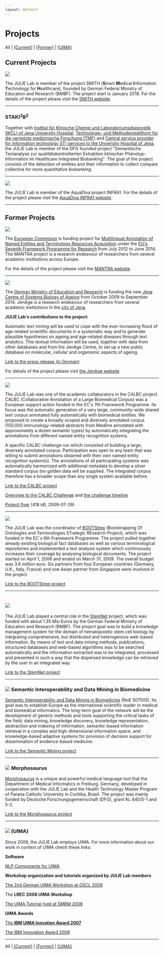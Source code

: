 ```yaml
---
layout: default
---
```


# Projects

All | 
[[Current]](https://julielab.github.io/web/projects/current.html) | 
[[Former]](https://julielab.github.io/web/projects/former.html) | 
[[UIMA]](https://julielab.github.io/web/projects/UIMA.html)

## Current Projects

![](http://julielab.de/coling_multimedia/de/img/Projects/projects_SMITH-width-250-height-158.png)

The JULIE Lab is member of the project SMITH (**S**mart **M**edical **I**nformation **T**echnology for **H**ealthcare), founded by German Federal Ministry of Education and Research (BMBF). The project start is January 2018. For the details of the project please visit the [SMITH website](http://www.smith.care/).

------------------------------------------------------------------------

### STAKI<sup>2</sup>B<sup>2</sup>

Together with [Institut für Klinische Chemie und Laboratoriumsdiagnostik (IKCL) of Jena University Hospital](http://www.ikcl.uniklinikum-jena.de/IKCL.html), [Technologie- und Methodenplattform für die vernetzte medizinische Forschung (TMF)](http://www.tmf-ev.de/) and [Central service provider for information technology (IT) services to the University Hospital of Jena](http://www.gbit.uniklinikum-jena.de/GB+IT.html), the JULIE Lab is member of the DFG founded project "Semantische Textanalyse zur qualitätskontrollierten Extraktion klinischer Phänotyp-Information im Healthcare Integrated Biobanking". The goal of the project consists of the detection of entities and their information to collect compare collective for more quantitative biobanking.

------------------------------------------------------------------------

![](http://julielab.de/coling_multimedia/de/img/Projects/projects_AquaDiva-width-360-height-70.png)

The JULIE Lab is member of the AquaDiva project INFRA1. For the details of the project please visit the [AquaDiva INFRA1 website](http://www.aquadiva.uni-jena.de/).

------------------------------------------------------------------------

## Former Projects 

![](http://julielab.de/coling_multimedia/de/img/Projects/projects_MANTRA_Logo-width-354-height-57.png)

The [European Commision](http://ec.europa.eu/) is funding project for [Multilingual Annotation of Named Entities and Terminology Resources Acquisition](https://sites.google.com/site/mantraeu/) under the [EU\'s Seventh Framework Programme for Research](http://ec.europa.eu/research/fp7/index_en.cfm) from July 2012 to June 2014. The MANTRA project is a research endeavour of researchers from several academic institutions across Europe.

For the details of the project please visit the [MANTRA website](https://sites.google.com/site/mantraeu/).

------------------------------------------------------------------------

![](http://julielab.de/coling_multimedia/de/img/Projects/projects_JenAge_Logo-width-110-height-82.png)

The [German Ministry of Education and Research](http://www.bmbf.de/) is funding the new [Jena Centre of Systems Biology of Ageing](http://www.jenage.de) from October 2009 to September 2014. JenAge is a research endeavour of researchers from several academic institutions in the [city of Jena](http://www.jena.de/sixcms/detail.php?id=97320&_lang=en).

**JULIE Lab\'s contributions to the project:**

Automatic text mining will be used to cope with the ever-increasing flood of age-related scientific documents in a systematic way and to generate plausible hypotheses on ageing and age-related diseases through text analytics. This textual information will be used, together with data from other databases and from the JenAge Centre, to set up a new public database on molecular, cellular and organismic aspects of ageing.

[Link to the press release (in German)](http://www.imb-jena.de/upload/press/Presemitteilung__pdf_-a33vt0b6lm4pa3iarvjhqg5ma21254492273.pdf)

For details of the project please visit [the JenAge
website](http://www.jenage.de/)

------------------------------------------------------------------------

![](http://julielab.de/coling_multimedia/de/img/Projects/projects_CALBC-width-225-height-60.jpg)

The JULIE Lab was one of the academic collaborators in the CALBC project. CALBC (Collaborative Annotation of a Large Biomedical Corpus) was a European support action funded in the EC\'s 7th Framework Programme. Its focus was the automatic generation of a very large, community-wide shared text corpus annotated fully automatically with biomedical entities. We proposed to create a broadly scoped and diversely annotated corpus (150,000 immunology-related abstracts from Medilne annotated with approximately a dozen semantic types) by automatically integrating the annotations from different named entity recognition systems.

A specific CALBC challenge run which consisted of building a large, diversely annotated corpus. Participation was open to any team that was willing to submit annotations obtained with their own named entity recognition system(s). The annotations of all participating systems was automatically harmonized with additional metadata to develop a silver standard corpus (no golden data will be supplied. The integrated corpus therefore has a broader scope than any single system available before.

[Link to the CALBC project](http://www.calbc.eu)

[Overview to the CALBC Challenge](http://www.ebi.ac.uk/Rebholz-srv/CALBC/challenge.html) and [the challenge timeline](http://www.ebi.ac.uk/Rebholz-srv/CALBC/challenge_rollout.html)

[Project flyer](http://julielab.de/coling_multimedia/de/downloads/CALBC_Flyer_20090729.pdf) (418 kB, 2009-07-29)

------------------------------------------------------------------------

![](http://julielab.de/coling_multimedia/de/img/Projects/projects_BOOTStrep-width-160-height-55.png)
  
The JULIE Lab was the coordinator of [BOOTStrep](http://www.bootstrep.eu) (Bootstrapping Of Ontologies and Terminologies STrategic REsearch Project), which was funded in the EC´s 6th Framework Programme. The project pulled together already existing biological fact databases as well as various terminological repositories and implemented a text analysis system which continuously increases their coverage by analysing biological documents. The project started on April 1, 2006 and ended on March 31, 2009. The overall budget was 3.6 million euro. Six partners from four European countries (Germany, U.K., Italy, France) and one Asian partner from Singapore were involved in the project.

[Link to the BOOTStrep project](http://www.bootstrep.eu)

------------------------------------------------------------------------

![](http://julielab.de/coling_multimedia/de/img/Projects/projects_StemNet-width-162-height-54.png)
======================

The JULIE Lab played a central role in the [StemNet](http://www.stemnet.de/) project, which was funded with about 1.35 Mio Euros by the German Federal Ministry of Education and Research (BMBF). The project goal was to build a knowledge management system for the domain of hematopoietic stem cell biology by integrating comprehensive, but distributed and heterogenous web-based information. By means of text and data mining methods, publications, structured databases and web-based algorithms was to be searched automatically and the information extracted was to be integrated, processed and presented in such a way that the dispersed knowledge can be retrieved by the user in an integrated way.

[Link to the StemNet project](http://www.stemnet.de/)

------------------------------------------------------------------------

<h3><img src="http://julielab.de/coling_multimedia/de/img/Projects/projects_SemanticMining-width-31-height-35.png" /> Semantic Interoperability and Data Mining in Biomedicine</h3>

[Semantic Interoperability and Data Mining in Biomedicine](http://www.semanticmining.org) (NoE 507505). Its goal was to establish Europe as the international scientific leader in medical and biomedical informatics. The long-term goal of the network will be the development of generic methods and tools supporting the critical tasks of the field; data mining, knowledge discovery, knowledge representation, abstraction and indexing of information, semantic-based information retrieval in a complex and high-dimensional information space, and knowledge-based adaptive systems for provision of decision support for dissemination of evidence-based medicine.

[Link to the Semantic Mining project](https://www.semanticmining.org)

------------------------------------------------------------------------

<h3><img src="http://julielab.de/coling_multimedia/de/img/Projects/projects_Morphosaurus-width-62-height-55.png" /> Morphosaurus </h3>

[Morphosaurus](http://www.morphosaurus.de) is a unique and powerful medical language tool that the Department of Medical Informatics in Freiburg, Germany, developed in cooperation with the JULIE Lab and the Health Technology Master Program of Parana Catholic University in Curitiba, Brasil. The project was mainly funded by Deutsche Forschungsgemeinschaft (DFG), grant KL 640/5-1 and 5-2.

[Link to the Morphosaurus project](http://www.morphosaurus.de)

------------------------------------------------------------------------

<h3><img src="http://www.julielab.de/coling_multimedia/de/img/Projects/projects_UIMA_Logo2-width-228-height-60.png" /> (UIMA)</h3>

Since 2006, the JULIE Lab employs UIMA. For more information about our work in context of UIMA check these links:

**Software**

[NLP Components for UIMA](http://www.julielab.de/resources.html)

**Workshop organization and tutorials organized by JULIE Lab members**

[The 2nd German UIMA Workshop at GSCL 2009](http://docs.google.com/View?id=dft23bqs_3c7qnzg6x)

The **LREC 2008 UIMA Workshop**

[The UIMA Tutorial hold at SMBM 2008](http://mars.cs.utu.fi/smbm2008/?q=tutorials)

**UIMA Awards**

[The **IBM UIMA Inovation Award 2007**](http://www-05.ibm.com/de/pressroom/presseinfos/2007/12/04_1.html)

[The IBM Innovation Award 2008](http://www.ibm.com/developerworks/university/innovation/uia.html)

------------------------------------------------------------------------

All | 
[[Current]](https://julielab.github.io/web/projects/current.html) | 
[[Former]](https://julielab.github.io/web/projects/former.html) | 
[[UIMA]](https://julielab.github.io/web/projects/UIMA.html)
